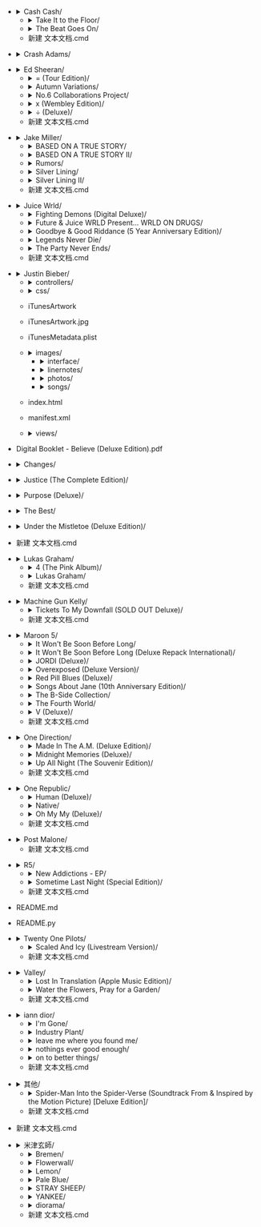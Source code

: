 - <details>
  <summary>Cash Cash/</summary>

  - 01 Bleach (Move On).m4a
  - <details>
    <summary>Love Or Lust/</summary>

    - 01 Victim Of Love.m4a
    - 02 Naughty Or Nice (feat. ADG).m4a
    - 03 Sexin' On The Dance Floor (feat..m4a
    - 04 Jersey Girl.m4a
    - 05 Wasted Love.m4a
    - 06 One Night Stand.m4a
    - 07 Dirty Lovin'.m4a
    - 08 I Have One Regret.m4a
    - 09 Jaw Drop.m4a
    - 10 Obsessed.m4a
  </details>

  - <details>
    <summary>Take It to the Floor/</summary>

    - 01 Breakout.m4a
    - 02 Sugar Rush.m4a
    - 03 Party In Your Bedroom.m4a
    - 04 Cash Cash.m4a
    - 05 Can't Stop Looking.m4a
    - 06 Electric Hearts.m4a
    - 07 Interlude.m4a
    - 08 Concerta.m4a
    - 09 Two Days Old.m4a
    - 10 Your Love.m4a
    - 11 Radio.m4a
    - 12 Dynamite.m4a
  </details>

  - <details>
    <summary>The Beat Goes On/</summary>

    - 01 Michael Jackson (The Beat Goes On.m4a
    - 02 Still Got It.m4a
    - 03 Mama Told Me.m4a
    - 04 Get You Fast.m4a
    - 05 I Like It Loud.m4a
    - 06 Four Letter Word (feat. J.Trill).m4a
    - 07 History.m4a
    - 08 Get Hyper.m4a
    - 09 Tongue Twister (feat. Bim).m4a
    - 10 We Don't Sleep At Night (feat. Bi.m4a
    - 11 One Last Song.m4a
  </details>

  - 新建 文本文档.cmd
</details>

- <details>
  <summary>Crash Adams/</summary>

  - 01 California Girl.m4a
  - 01 Destination.m4a
  - 新建 文本文档.cmd
</details>

- <details>
  <summary>Ed Sheeran/</summary>

  - <details>
    <summary>- (Deluxe)/</summary>

    - 01 Boat.m4a
    - 02 Salt Water.m4a
    - 03 Eyes Closed.m4a
    - 04 Life Goes On.m4a
    - 05 Dusty.m4a
    - 06 End Of Youth.m4a
    - 07 Colourblind.m4a
    - 08 Curtains.m4a
    - 09 Borderline.m4a
    - 10 Spark.m4a
    - 11 Vega.m4a
    - 12 Sycamore.m4a
    - 13 No Strings.m4a
    - 14 The Hills of Aberfeldy.m4a
    - 15 Wildflowers (Bonus Track).m4a
    - 16 Stoned (Bonus Track).m4a
    - 17 Toughest (Bonus Track).m4a
    - 18 Moving (Bonus Track).m4a
  </details>

  - <details>
    <summary>= (Tour Edition)/</summary>

    - 01 Tides.m4a
    - 02 Shivers.m4a
    - 03 First Times.m4a
    - 04 Bad Habits.m4a
    - 05 Overpass Graffiti.m4a
    - 06 The Joker And The Queen.m4a
    - 07 Leave Your Life.m4a
    - 08 Collide.m4a
    - 09 2step.m4a
    - 10 Stop The Rain.m4a
    - 11 Love In Slow Motion.m4a
    - 12 Visiting Hours.m4a
    - 13 Sandman.m4a
    - 14 Be Right Now.m4a
    - 15 Afterglow.m4a
    - 16 One Life.m4a
    - 17 Penguins.m4a
    - 18 I Will Remember You.m4a
    - 19 Welcome To The World.m4a
    - 20 The Joker And The Queen (feat. Ta.m4a
    - 21 2step (feat. Lil Baby).m4a
    - 22 Bad Habits (feat. Bring Me The Ho.m4a
    - 23 Peru.m4a
  </details>

  - <details>
    <summary>Autumn Variations/</summary>

    - 01 Magical.m4a
    - 02 England.m4a
    - 03 Amazing.m4a
    - 04 Plastic Bag.m4a
    - 05 Blue.m4a
    - 06 American Town.m4a
    - 07 That_s On Me.m4a
    - 08 Page.m4a
    - 09 Midnight.m4a
    - 10 Spring.m4a
    - 11 Punchline.m4a
    - 12 When Will I Be Alright.m4a
    - 13 The Day I Was Born.m4a
    - 14 Head _ Heels.m4a
  </details>

  - <details>
    <summary>No.6 Collaborations Project/</summary>

    - 01 Beautiful People (feat. Khalid).m4a
    - 02 South of the Border (feat. Camila.m4a
    - 03 Cross Me (feat. Chance the Rapper.m4a
    - 04 Take Me Back to London (feat. Sto.m4a
    - 05 Best Part of Me (feat. YEBBA).m4a
    - 06 I Don't Care.m4a
    - 07 Antisocial.m4a
    - 08 Remember The Name (feat. Eminem &.m4a
    - 09 Feels (feat. Young Thug & J Hus).m4a
    - 10 Put It All On Me (feat. Ella Mai).m4a
    - 11 Nothing On You (feat. Paulo Londr.m4a
    - 12 I Don_t Want Your Money (feat. H..m4a
    - 13 1000 Nights (feat. Meek Mill & A.m4a
    - 14 Way To Break My Heart (feat. Skri.m4a
    - 15 BLOW.m4a
  </details>

  - <details>
    <summary>x (Wembley Edition)/</summary>

    - 01 One.m4a
    - 02 I'm a Mess.m4a
    - 03 Sing.m4a
    - 04 Don't.m4a
    - 05 Nina.m4a
    - 06 Photograph.m4a
    - 07 Bloodstream.m4a
    - 08 Tenerife Sea.m4a
    - 09 Runaway.m4a
    - 10 The Man.m4a
    - 11 Thinking Out Loud.m4a
    - 12 Afire Love.m4a
    - 13 Take It Back.m4a
    - 14 Shirtsleeves.m4a
    - 15 Even My Dad Does Sometimes.m4a
    - 16 I See Fire.m4a
    - 17 All of the Stars.m4a
    - 18 English Rose.m4a
    - 19 Touch and Go.m4a
    - 20 New York.m4a
    - 21 Make It Rain.m4a
    - 22 Parting Glass (Live From Wembley Stadium).m4a
    - 23 Small Bump (Live From Wembley Stadium).m4a
    - 24 Lay It All on Me (feat. Ed Sheeran).m4a
  </details>

  - <details>
    <summary>÷ (Deluxe)/</summary>

    - 01 Eraser.m4a
    - 02 Castle on the Hill.m4a
    - 03 Dive.m4a
    - 04 Shape of You.m4a
    - 05 Perfect.m4a
    - 06 Galway Girl.m4a
    - 07 Happier.m4a
    - 08 New Man.m4a
    - 09 Hearts Don't Break Around Here.m4a
    - 10 What Do I Know_.m4a
    - 11 How Would You Feel (Paean).m4a
    - 12 Supermarket Flowers.m4a
    - 13 Barcelona.m4a
    - 14 Bibia Be Ye Ye.m4a
    - 15 Nancy Mulligan.m4a
    - 16 Save Myself.m4a
  </details>

  - 新建 文本文档.cmd
</details>

- <details>
  <summary>Jake Miller/</summary>

  - <details>
    <summary>200am in LA/</summary>

    - 01 Can't Help Myself.m4a
    - 02 Halfway.m4a
    - 03 Parties.m4a
    - 04 Sleeping With Strangers.m4a
    - 05 Palm Blvd.m4a
    - 06 Answers.m4a
    - 07 I Wish You Didn't Love Me.m4a
    - 08 No Return.m4a
    - 09 Lost Time.m4a
    - 10 Back to the Start.m4a
  </details>

  - <details>
    <summary>BASED ON A TRUE STORY/</summary>

    - 01 SKINNYDIP.m4a
    - 02 NIKES.m4a
    - 03 WAIT FOR YOU.m4a
    - 04 LONDON LIGHTS.m4a
    - 05 NOBODY ELSE.m4a
    - 06 WHAT IF YOU FELL IN LOVE_.m4a
  </details>

  - <details>
    <summary>BASED ON A TRUE STORY II/</summary>

    - 01 8 Tattoos.m4a
    - 02 Keep Her.m4a
    - 03 Leave My Heart Alone.m4a
    - 04 Circles.m4a
    - 05 Naked And Afraid.m4a
    - 06 Bad Parts.m4a
    - 07 What You're Looking For.m4a
  </details>

  - <details>
    <summary>Rumors/</summary>

    - 01 Rumors.m4a
    - 02 Shake It.m4a
    - 03 Selfish Girls.m4a
    - 04 Yellow Lights.m4a
    - 05 Sunshine.m4a
  </details>

  - <details>
    <summary>Silver Lining/</summary>

    - 01 Think About Us.m4a
    - 02 Mulholland Drive.m4a
    - 03 The Girl That's Underneath (feat..m4a
    - 04 Vibrations.m4a
    - 05 Permanent.m4a
    - 06 Drinkin About You.m4a
    - 07 Hit and Run.m4a
    - 08 Distraction.m4a
    - 09 Paris and New York.m4a
    - 10 Showing You Off.m4a
    - 11 Starting Over.m4a
    - 12 Love Again.m4a
    - 13 Headlights.m4a
    - 14 Be Alright.m4a
  </details>

  - <details>
    <summary>Silver Lining II/</summary>

    - 01 Intro.m4a
    - 02 Saved Me.m4a
    - 03 Ross And Rachel.m4a
    - 04 Click.m4a
    - 05 Simple Life.m4a
    - 06 Jumpin (feat. Miles).m4a
    - 07 Salt Water.m4a
    - 08 Adderall.m4a
    - 09 Crystal Ball.m4a
    - 10 Stay True.m4a
    - 11 Black Cloud.m4a
    - 12 Hold On To This.m4a
    - 13 Blame It On You.m4a
    - 14 Tangerine.m4a
    - 15 Day By Day.m4a
    - 16 Lights On.m4a
    - 17 Reset.m4a
    - 18 Let's Go Home.m4a
    - 19 I Hope I Die First.m4a
    - 20 Saved Me (Acoustic).m4a
    - 21 Adderall (Acoustic).m4a
  </details>

  - 新建 文本文档.cmd
</details>

- <details>
  <summary>Juice Wrld/</summary>

  - <details>
    <summary>Death Race For Love (Bonus Track Version)/</summary>

    - 01 Empty.m4a
    - 02 Maze.m4a
    - 03 HeMotions.m4a
    - 04 Demonz (feat. Brent Faiyaz) [Inte.m4a
    - 05 Fast.m4a
    - 06 Hear Me Calling.m4a
    - 07 Big.m4a
    - 08 Robbery.m4a
    - 09 Flaws And Sins.m4a
    - 10 Feeling.m4a
    - 11 Bandit.m4a
    - 12 Syphilis.m4a
    - 13 Who Shot Cupid_.m4a
    - 14 Ring Ring (feat. Clever).m4a
    - 15 Desire.m4a
    - 16 Out My Way.m4a
    - 17 The Bees Knees.m4a
    - 18 ON GOD (feat. Young Thug).m4a
    - 19 10 Feet.m4a
    - 20 Won_t Let Go.m4a
    - 21 She_s The One.m4a
    - 22 Rider.m4a
    - 23 Make Believe.m4a
  </details>

  - <details>
    <summary>Fighting Demons (Digital Deluxe)/</summary>

    - 01 Burn.m4a
    - 02 Already Dead.m4a
    - 03 Cigarettes.m4a
    - 04 You Wouldn't Understand.m4a
    - 05 Sometimes.m4a
    - 06 Wandered To LA.m4a
    - 07 Eminem Speaks.m4a
    - 08 Rockstar In His Prime.m4a
    - 09 Doom.m4a
    - 10 Go Hard 2.0.m4a
    - 11 Juice WRLD Speaks.m4a
    - 12 Not Enough.m4a
    - 13 Feline.m4a
    - 14 Relocate.m4a
    - 15 Juice WRLD Speaks 2.m4a
    - 16 Until The Plug Comes Back Around.m4a
    - 17 From My Window.m4a
    - 18 Girl Of My Dreams.m4a
    - 19 Feel Alone.m4a
    - 20 Go Hard.m4a
    - 21 My Life In A Nutshell.m4a
    - 22 Rich And Blind.m4a
    - 23 Legends.m4a
  </details>

  - <details>
    <summary>Future & Juice WRLD Present... WRLD ON DRUGS/</summary>

    - 01 Jet Lag (feat. Young Scooter).m4a
    - 02 Astronauts.m4a
    - 03 Fine China.m4a
    - 04 Red Bentley (feat. Young Thug).m4a
    - 05 Make It Back.m4a
    - 06 Oxy (feat. Lil Wayne).m4a
    - 07 7 AM Freestyle.m4a
    - 08 Different (feat. Yung Bans).m4a
    - 09 Shorty.m4a
    - 10 Realer N Realer.m4a
    - 11 No Issue.m4a
    - 12 WRLD On Drugs.m4a
    - 13 Afterlife.m4a
    - 14 Ain't Livin Right (feat. Gunna).m4a
    - 15 Transformer (feat. Nicki Minaj).m4a
    - 16 Hard Work Pays Off.m4a
  </details>

  - <details>
    <summary>Goodbye & Good Riddance (5 Year Anniversary Edition)/</summary>

    - 01 Intro.m4a
    - 02 All Girls Are The Same.m4a
    - 03 Lucid Dreams.m4a
    - 04 Lean Wit Me.m4a
    - 05 No Good.m4a
    - 06 Wasted (feat. Lil Uzi Vert).m4a
    - 07 I'm Still.m4a
    - 08 734.m4a
    - 09 Betrayal (Skit).m4a
    - 10 Candles.m4a
    - 11 Scared Of Love.m4a
    - 12 Used To.m4a
    - 13 Karma (Skit).m4a
    - 14 Hurt Me.m4a
    - 15 Black & White.m4a
    - 16 Long Gone.m4a
    - 17 End Of The Road.m4a
    - 18 I'll Be Fine.m4a
    - 19 Lucid Dreams (feat. Lil Uzi Vert).m4a
    - 20 Glo_d Up.m4a
    - 21 All Girls Are The Same.m4v
    - 22 Lucid Dreams.m4v
    - 23 Lean Wit Me.m4v
    - 24 Black & White.m4v
  </details>

  - <details>
    <summary>Legends Never Die/</summary>

    - 01 Anxiety (Intro).m4a
    - 02 Conversations.m4a
    - 03 Titanic.m4a
    - 04 Bad Energy.m4a
    - 05 Righteous.m4a
    - 06 Blood On My Jeans.m4a
    - 07 Tell Me U Luv Me.m4a
    - 08 Hate the Other Side (feat. Polo G.m4a
    - 09 Get Through It (Interlude).m4a
    - 10 Life's a Mess.m4a
    - 11 Come & Go.m4a
    - 12 I Want It.m4a
    - 13 Fighting Demons.m4a
    - 14 Wishing Well.m4a
    - 15 Screw Juice.m4a
    - 16 Up Up and Away.m4a
    - 17 The Man, The Myth, The Legend (In.m4a
    - 18 Stay High.m4a
    - 19 Can't Die.m4a
    - 20 Man of the Year.m4a
    - 21 Juice WRLD Speaks from Heaven (Ou.m4a
  </details>

  - <details>
    <summary>The Party Never Ends/</summary>

    - 01 The Party Never Ends.m4a
    - 02 Misfit.m4a
    - 03 AGATS2 (Insecure).m4a
    - 04 Lace It.m4a
    - 05 Cuffed.m4a
    - 06 Empty Out Your Pockets.m4a
    - 07 KTM Drip.m4a
    - 08 Love Letter.m4a
    - 09 Condone It.m4a
    - 10 Goodbye.m4a
    - 11 Party By Myself.m4a
    - 12 Adore You.m4a
    - 13 Celebrate.m4a
    - 14 Jeffrey.m4a
    - 15 Barbarian.m4a
    - 16 Best Friend.m4a
    - 17 Floor It.m4a
    - 18 Oxycodone.m4a
    - 19 Spend It.m4a
  </details>

  - 新建 文本文档.cmd
</details>

- <details>
  <summary>Justin Bieber/</summary>

  - 01 Cold Water.m4a
  - 01 Monster.m4a
  - <details>
    <summary>Believe (Deluxe Edition) (iTunes + LP)/</summary>

    - 01 All Around the World (feat. Ludacris).m4a
    - 02 Boyfriend.m4a
    - 03 As Long As You Love Me (feat. Big Sean).m4a
    - 04 Catching Feelings.m4a
    - 05 Take You.m4a
    - 06 Right Here (feat. Drake).m4a
    - 07 Fall.m4a
    - 08 Die In Your Arms.m4a
    - 09 Thought of You.m4a
    - 10 Beauty and a Beat (feat. Nicki Minaj).m4a
    - 11 One Love.m4a
    - 12 Be Alright.m4a
    - 13 Believe.m4a
    - 14 Out of Town Girl.m4a
    - 15 She Don't Like the Lights.m4a
    - 16 Maria.m4a
    - 17 Just Like Them.m4a
    - 18 Love Me Like You Do.m4a
    - <details>
      <summary>Believe (Deluxe Edition).itlp/</summary>

      - <details>
        <summary>TuneKit/</summary>

        - <details>
          <summary>sounds/</summary>

          - Exit.aif
          - Limit.aif
          - Selection.aif
          - SelectionChange.aif
        </details>

        - <details>
          <summary>src/</summary>

          - TuneKit.js
        </details>

      </details>

      - <details>
        <summary>audio/</summary>

        - AlbumArtSmall.jpg
        - Folder.jpg
        - intro.m4a
      </details>

      - <details>
        <summary>controllers/</summary>

        - data.js
        - home.js
        - linernotes.js
        - lyrics.js
        - photos.js
        - songs.js
        - videos.js
      </details>

      - <details>
        <summary>css/</summary>

        - credits.css
        - home.css
        - linernotes.css
        - lyrics.css
        - more.css
        - photos.css
        - scrollbar-reset.css
        - shared.css
        - songs.css
        - videos.css
      </details>

      - iTunesArtwork
      - iTunesArtwork.jpg
      - iTunesMetadata.plist
      - <details>
        <summary>images/</summary>

        - <details>
          <summary>home/</summary>

          - background.jpg
        </details>

        - <details>
          <summary>interface/</summary>

          - arrowLeft.png
          - arrowLeftOver.png
          - arrowRight.png
          - arrowRightOver.png
          - bleed.png
          - buttonHome.png
          - buttonHomeOver.png
          - buttonLinerNotes.png
          - buttonLinerNotesOver.png
          - buttonPhotos.png
          - buttonPhotosOver.png
          - buttonPlay.png
          - buttonPlayOver.png
          - buttonSongs.png
          - buttonSongsOver.png
          - contentDot.png
          - contentDotOver.png
          - scrollBarPill.jpg
          - sliderBacking.png
          - sliderPill.png
        </details>

        - <details>
          <summary>linernotes/</summary>

          - background.jpg
          - text01.png
          - text02.png
          - text03.png
          - text04.png
          - text05.png
          - text06.png
          - title.png
        </details>

        - <details>
          <summary>photos/</summary>

          - ph_01.jpg
          - ph_02.jpg
          - ph_03.jpg
          - ph_04.jpg
          - ph_05.jpg
          - ph_06.jpg
          - ph_07.jpg
          - ph_08.jpg
          - ph_09.jpg
          - ph_10.jpg
          - ph_11.jpg
        </details>

        - <details>
          <summary>songs/</summary>

          - background.jpg
          - buttonSong01.png
          - buttonSong01Over.png
          - buttonSong02.png
          - buttonSong02Over.png
          - buttonSong03.png
          - buttonSong03Over.png
          - buttonSong04.png
          - buttonSong04Over.png
          - buttonSong05.png
          - buttonSong05Over.png
          - buttonSong06.png
          - buttonSong06Over.png
          - buttonSong07.png
          - buttonSong07Over.png
          - buttonSong08.png
          - buttonSong08Over.png
          - buttonSong09.png
          - buttonSong09Over.png
          - buttonSong10.png
          - buttonSong10Over.png
          - buttonSong11.png
          - buttonSong11Over.png
          - buttonSong12.png
          - buttonSong12Over.png
          - buttonSong13.png
          - buttonSong13Over.png
          - buttonSong14.png
          - buttonSong14Over.png
          - buttonSong15.png
          - buttonSong15Over.png
          - buttonSong16.png
          - buttonSong16Over.png
          - buttonSong17.png
          - buttonSong17Over.png
          - title.png
        </details>

      </details>

      - index.html
      - manifest.xml
      - <details>
        <summary>views/</summary>

        - credits.html
        - home.html
        - linernotes.html
        - lyrics.html
        - photos.html
        - songs.html
        - videos.html
      </details>

    </details>

    - Digital Booklet - Believe (Deluxe Edition).pdf
  </details>

  - <details>
    <summary>Changes/</summary>

    - 01 All Around Me.m4a
    - 02 Habitual.m4a
    - 03 Come Around Me.m4a
    - 04 Intentions (feat. Quavo).m4a
    - 05 Yummy.m4a
    - 06 Available.m4a
    - 07 Forever (feat. Post Malone & Clev.m4a
    - 08 Running Over (feat. Lil Dicky).m4a
    - 09 Take It Out On Me.m4a
    - 10 Second Emotion (feat. Travis Scot.m4a
    - 11 Get Me (feat. Kehlani).m4a
    - 12 E.T.A..m4a
    - 13 Changes.m4a
    - 14 Confirmation.m4a
    - 15 That's What Love Is.m4a
    - 16 At Least For Now.m4a
    - 17 Yummy (Summer Walker Remix).m4a
  </details>

  - <details>
    <summary>Justice (The Complete Edition)/</summary>

    - 01 2 Much.m4a
    - 02 Deserve You.m4a
    - 03 As I Am (feat. Khalid).m4a
    - 04 Off My Face.m4a
    - 05 Holy (feat. Chance the Rapper).m4a
    - 06 Unstable (feat. The Kid LAROI).m4a
    - 07 MLK Interlude.m4a
    - 08 Die For You (feat. Dominic Fike).m4a
    - 09 Hold On.m4a
    - 10 Somebody.m4a
    - 11 Ghost.m4a
    - 12 Peaches (feat. Daniel Caesar & GI.m4a
    - 13 Love You Different (feat. Beam).m4a
    - 14 Loved By You (feat. Burna Boy).m4a
    - 15 Anyone.m4a
    - 16 Lonely.m4a
    - 17 There She Go (feat. Lil Uzi Vert).m4a
    - 18 I Can't Be Myself (feat. Jaden).m4a
    - 19 Lifetime.m4a
    - 20 Wish You Would (feat. Quavo).m4a
    - 21 Know No Better (feat. DaBaby).m4a
    - 22 Name (feat. Tori Kelly).m4a
    - 23 Red Eye (feat. TroyBoi).m4a
    - 24 Angels Speak.m4a
    - 25 Hailey.m4a
  </details>

  - <details>
    <summary>Purpose (Deluxe)/</summary>

    - 01 Mark My Words.m4a
    - 02 I'll Show You.m4a
    - 03 What Do You Mean_.m4a
    - 04 Sorry.m4a
    - 05 Love Yourself.m4a
    - 06 Company.m4a
    - 07 No Pressure (feat. Big Sean).m4a
    - 08 No Sense (feat. Travis Scott).m4a
    - 09 The Feeling (feat. Halsey).m4a
    - 10 Life Is Worth Living.m4a
    - 11 Where Are Ü Now.m4a
    - 12 Children.m4a
    - 13 Purpose.m4a
    - 14 Been You.m4a
    - 15 Get Used To It.m4a
    - 16 We Are (feat. Nas).m4a
    - 17 Trust.m4a
    - 18 All In It.m4a
    - 19 What Do You Mean_ (Remix).m4a
  </details>

  - <details>
    <summary>The Best/</summary>

    - 01 What Do You Mean_.m4a
    - 02 Sorry.m4a
    - 03 Despacito (Remix) [feat. Justin B.m4a
    - 04 One Time.m4a
    - 05 One Less Lonely Girl.m4a
    - 06 Baby (feat. Ludacris).m4a
    - 07 Never Say Never (feat. Jaden Smit.m4a
    - 08 Somebody to Love (Remix) [feat. U.m4a
    - 09 Pray.m4a
    - 10 Boyfriend.m4a
    - 11 As Long As You Love Me (feat. Big.m4a
    - 12 Beauty and a Beat (feat. Nicki Mi.m4a
    - 13 Right Here (feat. Drake).m4a
    - 14 All Around the World (feat. Ludac.m4a
    - 15 Confident (feat. Chance the Rappe.m4a
    - 16 All That Matters (Single Version).m4a
    - 17 Heartbreaker (Single Version).m4a
    - 18 I'll Show You.m4a
    - 19 Love Yourself.m4a
    - 20 Company.m4a
    - 21 Friends.m4a
    - 22 No Brainer (feat. Justin Bieber,.m4a
  </details>

  - <details>
    <summary>Under the Mistletoe (Deluxe Edition)/</summary>

    - 01 Only Thing I Ever Get for Christm.m4a
    - 02 Mistletoe.m4a
    - 03 The Christmas Song (Chestnuts Roa.m4a
    - 04 Santa Claus Is Coming to Town.m4a
    - 05 Fa La La (feat. Boyz II Men).m4a
    - 06 All I Want for Christmas Is You (.m4a
    - 07 Drummer Boy (feat. Busta Rhymes).m4a
    - 08 Christmas Eve.m4a
    - 09 All I Want Is You.m4a
    - 10 Home This Christmas (feat. The Ba.m4a
    - 11 Silent Night.m4a
    - 12 Christmas Love.m4a
    - 13 Fa La La (feat. Boyz II Men) [A c.m4a
    - 14 Pray.m4a
    - 15 Someday At Christmas.m4a
    - 16 Mistletoe.m4v
    - Digital Booklet - Under The Mistleto.pdf
  </details>

  - 新建 文本文档.cmd
</details>

- <details>
  <summary>Lukas Graham/</summary>

  - 01 HERE (For Christmas).m4a
  - 01 Love Songs.m4a
  - 01 Scars.m4a
  - 01 Where I_m From (feat. Wiz Khalifa.m4a
  - <details>
    <summary>3 (The Purple Album)/</summary>

    - 01 Not a Damn Thing Changed.m4a
    - 02 Lullaby.m4a
    - 03 You're Not the Only One (Redempti.m4a
    - 04 Love Someone.m4a
    - 05 Promise.m4a
    - 06 Stick Around.m4a
    - 07 Unhappy.m4a
    - 08 Everything That Isn't Me.m4a
    - 09 Hold My Hand.m4a
    - 10 Say Yes (Church Ballad).m4a
  </details>

  - <details>
    <summary>4 (The Pink Album)/</summary>

    - 01 Stay Above.m4a
    - 02 Wish You Were Here (feat. Khalid).m4a
    - 03 This Is Me Letting You Go.m4a
    - 04 Share That Love (feat. G-Eazy).m4a
    - 05 Home Movies (feat. Mickey Guyton).m4a
    - 06 All Of It All.m4a
    - 07 By The Way.m4a
    - 08 Lie.m4a
    - 09 Never Change.m4a
    - 10 Say Forever.m4a
    - 11 One By One.m4a
  </details>

  - <details>
    <summary>Lukas Graham/</summary>

    - 01 7 Years.m4a
    - 02 Take the World By Storm.m4a
    - 03 Mama Said.m4a
    - 04 Happy Home.m4a
    - 05 Drunk In the Morning.m4a
    - 06 Better Than Yourself (Criminal Mi.m4a
    - 07 Don_t You Worry _Bout Me.m4a
    - 08 What Happened To Perfect.m4a
    - 09 Strip No More.m4a
    - 10 You_re Not There.m4a
    - 11 Funeral.m4a
  </details>

  - 新建 文本文档.cmd
</details>

- <details>
  <summary>Machine Gun Kelly/</summary>

  - <details>
    <summary>Hotel Diablo/</summary>

    - 01. Sex Drive.m4a
    - 02. el Diablo.m4a
    - 03. Hollywood Whore.m4a
    - 04. Glass House (feat. Naomi Wild).m4a
    - 05. Burning Memories (feat. Lil Skies & Fingazz).m4a
    - 06. A Message From the Count.m4a
    - 07. FLOOR 13.m4a
    - 08. Roulette.m4a
    - 09. Truck Norris Interlude.m4a
    - 10. Death In My Pocket.m4a
    - 11. Candy (feat. Trippie Redd).m4a
    - 12. Waste Love (feat. Madison Love).m4a
    - 13. 5_3666 (feat. Phem).m4a
    - 14. I Think I'm OKAY (feat. YUNGBLUD & Travis Barker).m4a
  </details>

  - <details>
    <summary>Tickets To My Downfall (SOLD OUT Deluxe)/</summary>

    - 01 title track.m4a
    - 02 kiss kiss.m4a
    - 03 drunk face.m4a
    - 04 bloody valentine.m4a
    - 05 forget me too (feat. Halsey).m4a
    - 06 all I know (feat. Trippie Redd).m4a
    - 07 lonely.m4a
    - 08 WWIII.m4a
    - 09 kevin and barracuda (interlude).m4a
    - 10 concert for aliens.m4a
    - 11 my ex's best friend.m4a
    - 12 jawbreaker.m4a
    - 13 nothing inside (feat. iann dior).m4a
    - 14 banyan tree (interlude).m4a
    - 15 play this when i'm gone.m4a
    - 16 body bag (feat. Bert McCracken).m4a
    - 17 hangover cure.m4a
    - 18 split a pill.m4a
    - 19 can't look back.m4a
    - 20 misery business.m4a
    - 21 bloody valentine (Acoustic).m4a
  </details>

  - 新建 文本文档.cmd
</details>

- <details>
  <summary>Maroon 5/</summary>

  - <details>
    <summary>Hands All Over (Deluxe Version)/</summary>

    - 01 Misery.m4a
    - 02 Give a Little More.m4a
    - 03 Stutter.m4a
    - 04 Don't Know Nothing.m4a
    - 05 Never Gonna Leave This Bed.m4a
    - 06 I Can't Lie.m4a
    - 07 Hands All Over.m4a
    - 08 How.m4a
    - 09 Get Back In My Life.m4a
    - 10 Just a Feeling.m4a
    - 11 Runaway.m4a
    - 12 Out of Goodbyes (with Lady Antebe.m4a
    - 13 Last Chance.m4a
    - 14 No Curtain Call.m4a
    - 15 Never Gonna Leave This Bed (Acous.m4a
    - 16 Misery (Acoustic).m4a
    - 17 If I Ain't Got You (Live).m4a
    - 18 Crazy Little Thing Called Love (A.m4a
    - 19 The Air That I Breathe.m4a
    - 20 Last Chance (Live).m4a
    - Digital Booklet - Hands All Over (In.pdf
  </details>

  - <details>
    <summary>It Won't Be Soon Before Long/</summary>

    - 01 If I Never See Your Face Again.m4a
    - 02 Makes Me Wonder.m4a
    - 03 Little of Your Time.m4a
    - 04 Wake Up Call.m4a
    - 05 Won't Go Home Without You.m4a
    - 06 Nothing Lasts Forever.m4a
    - 07 Can't Stop.m4a
    - 08 Goodnight Goodnight.m4a
    - 09 Not Falling Apart.m4a
    - 10 Kiwi.m4a
    - 11 Better That We Break.m4a
    - 12 Back At Your Door.m4a
    - 13 Figure It Out.m4a
  </details>

  - <details>
    <summary>It Won't Be Soon Before Long (Deluxe Repack International)/</summary>

    - 01 If I Never See Your Face Again.m4a
    - 02 Makes Me Wonder.m4a
    - 03 Little of Your Time.m4a
    - 04 Wake Up Call.m4a
    - 05 Won't Go Home Without You.m4a
    - 06 Nothing Lasts Forever.m4a
    - 07 Can't Stop.m4a
    - 08 Goodnight Goodnight.m4a
    - 09 Not Falling Apart.m4a
    - 10 Kiwi.m4a
    - 11 Better That We Break.m4a
    - 12 Back At Your Door.m4a
    - 13 Until You're Over Me (Non-LP Vers.m4a
    - 14 Infatuation.m4a
    - 15 If I Never See Your Face Again (f.m4a
    - 16 Wake Up Call (Mark Ronson Remix f.m4a
    - 17 Story (Non-LP Version).m4a
    - 18 Losing My Mind (Non-LP Version).m4a
    - 19 Miss You Love You (Non LP Version.m4a
  </details>

  - <details>
    <summary>JORDI (Deluxe)/</summary>

    - 01 Beautiful Mistakes.m4a
    - 02 Lost.m4a
    - 03 Echo (feat. blackbear).m4a
    - 04 Lovesick.m4a
    - 05 Remedy (feat. Stevie Nicks).m4a
    - 06 Seasons.m4a
    - 07 One Light (feat. Bantu).m4a
    - 08 Convince Me Otherwise.m4a
    - 09 Nobody's Love.m4a
    - 10 Can't Leave You Alone (feat. Juic.m4a
    - 11 Memories.m4a
    - 12 Memories Remix (feat. Nipsey Huss.m4a
    - 13 Button (feat. Anuel AA & Tainy).m4a
  </details>

  - <details>
    <summary>Overexposed (Deluxe Version)/</summary>

    - 01 One More Night.m4a
    - 01 Psycho (feat. Ty Dolla $ign).m4a
    - 01 saddest soundtrack.m4a
    - 02 Payphone (feat. Wiz Khalifa).m4a
    - 03 Daylight.m4a
    - 04 Lucky Strike.m4a
    - 05 The Man Who Never Lied.m4a
    - 06 Love Somebody.m4a
    - 07 Ladykiller.m4a
    - 08 Fortune Teller.m4a
    - 09 Sad.m4a
    - 10 Tickets.m4a
    - 11 Doin' Dirt.m4a
    - 12 Beautiful Goodbye.m4a
    - 13 Wipe Your Eyes.m4a
    - 14 Wasted Years.m4a
    - 15 Kiss.m4a
    - 16 Moves Like Jagger (feat. Christin.m4a
    - 17 One More Night (Sticky K Remix).m4a
    - 18 Payphone (feat. Wiz Khalifa) [Cut.m4a
    - 19 Payphone (feat. Wiz Khalifa) [Sup.m4a
    - 20 Payphone (feat. Wiz Khalifa) [Sou.m4a
    - 21 Payphone (feat. Wiz Khalifa) [The.m4a
    - Digital Booklet - Overexposed (Delux.pdf
  </details>

  - <details>
    <summary>Red Pill Blues (Deluxe)/</summary>

    - 01 Best 4 U.m4a
    - 02 What Lovers Do (feat. SZA).m4a
    - 03 Wait.m4a
    - 04 Lips On You.m4a
    - 05 Bet My Heart.m4a
    - 06 Help Me Out.m4a
    - 07 Who I Am (feat. LunchMoney Lewis).m4a
    - 08 Whiskey (feat. A$AP Rocky).m4a
    - 09 Girls Like You.m4a
    - 10 Closure.m4a
    - 11 Denim Jacket.m4a
    - 12 Visions.m4a
    - 13 Plastic Rose.m4a
    - 14 Don't Wanna Know (feat. Kendrick.m4a
    - 15 Cold (feat. Future).m4a
    - 16 Moves Like Jagger (Live In Manche.m4a
    - 17 Stereo Hearts (Live In Manchester.m4a
    - 18 Animals (Live In Manchester).m4a
    - 19 Daylight (Live In Manchester).m4a
    - 20 Maps (Live In Manchester).m4a
    - 21 This Love (Live In Manchester).m4a
    - 22 Girls Like You (feat. Cardi B).m4a
    - Digital Booklet - Red Pill Blues.pdf
  </details>

  - <details>
    <summary>Songs About Jane (10th Anniversary Edition)/</summary>

    - 1-01 Harder to Breathe.m4a
    - 1-02 This Love.m4a
    - 1-03 Shiver.m4a
    - 1-04 She Will Be Loved (Radio Mix).m4a
    - 1-05 Tangled.m4a
    - 1-06 The Sun.m4a
    - 1-07 Must Get Out.m4a
    - 1-08 Sunday Morning.m4a
    - 1-09 Secret.m4a
    - 1-10 Through With You.m4a
    - 1-11 Not Coming Home.m4a
    - 1-12 Sweetest Goodbye.m4a
    - 2-01 Harder to Breathe (Demo).m4a
    - 2-02 This Love (Demo).m4a
    - 2-03 Shiver (Demo).m4a
    - 2-04 She Will Be Loved (Demo).m4a
    - 2-05 Tangled (Demo).m4a
    - 2-06 The Sun (Demo).m4a
    - 2-07 Must Get Out (Demo).m4a
    - 2-08 Sunday Morning (Demo).m4a
    - 2-09 Secret (Demo).m4a
    - 2-10 Through With You (Demo).m4a
    - 2-11 Not Coming Home (Demo).m4a
    - 2-12 Sweetest Goodbye (Demo).m4a
    - 2-13 Take What You Want (Demo).m4a
    - 2-14 Ragdoll (Original Demo _ Non-LP.m4a
    - 2-15 Woman (Demo).m4a
    - 2-16 Chilly Winter (Demo).m4a
    - 2-17 The Sun (Alternate Mix).m4a
  </details>

  - <details>
    <summary>The B-Side Collection/</summary>

    - 01 Story.m4a
    - 02 Miss You Love You.m4a
    - 03 Until You're Over Me.m4a
    - 04 Losing My Mind.m4a
    - 05 The Way I Was.m4a
    - 06 Figure It Out.m4a
    - 07 Infatuation.m4a
  </details>

  - <details>
    <summary>The Fourth World/</summary>

    - 01 Soap Disco.m4a
    - 02 Future Kid.m4a
    - 03 Myself.m4a
    - 04 Oliver.m4a
    - 05 The Never Saga.m4a
    - 06 Loving the Small Time.m4a
    - 07 To Her, With Love.m4a
    - 08 Sleepy Windbreaker.m4a
    - 09 Pantry Queen.m4a
    - 10 My Ocean Blue.m4a
    - 11 Captain Splendid.m4a
  </details>

  - <details>
    <summary>V (Deluxe)/</summary>

    - 01 Maps.m4a
    - 02 Animals.m4a
    - 03 It Was Always You.m4a
    - 04 Unkiss Me.m4a
    - 05 Sugar.m4a
    - 06 Leaving California.m4a
    - 07 In Your Pocket.m4a
    - 08 New Love.m4a
    - 09 Coming Back for You.m4a
    - 10 Feelings.m4a
    - 11 My Heart Is Open (feat. Gwen Stef.m4a
    - 12 This Summer's Gonna Hurt Like a M.m4a
    - 13 Shoot Love.m4a
    - 14 Sex and Candy.m4a
    - 15 Lost Stars.m4a
    - Digital Booklet - V.pdf
  </details>

  - 新建 文本文档.cmd
</details>

- <details>
  <summary>One Direction/</summary>

  - <details>
    <summary>FOUR (Deluxe Version)/</summary>

    - 01 Steal My Girl.m4a
    - 02 Ready to Run.m4a
    - 03 Where Do Broken Hearts Go.m4a
    - 04 18.m4a
    - 05 Girl Almighty.m4a
    - 06 Fool's Gold.m4a
    - 07 Night Changes.m4a
    - 08 No Control.m4a
    - 09 Fireproof.m4a
    - 10 Spaces.m4a
    - 11 Stockholm Syndrome.m4a
    - 12 Clouds.m4a
    - 13 Change Your Ticket.m4a
    - 14 Illusion.m4a
    - 15 Once in a Lifetime.m4a
    - 16 Act My Age.m4a
  </details>

  - <details>
    <summary>Made In The A.M. (Deluxe Edition)/</summary>

    - 01 Hey Angel.m4a
    - 02 Drag Me Down.m4a
    - 03 Perfect.m4a
    - 04 Infinity.m4a
    - 05 End of the Day.m4a
    - 06 If I Could Fly.m4a
    - 07 Long Way Down.m4a
    - 08 Never Enough.m4a
    - 09 Olivia.m4a
    - 10 What a Feeling.m4a
    - 11 Love You Goodbye.m4a
    - 12 I Want to Write You a Song.m4a
    - 13 History.m4a
    - 14 Temporary Fix.m4a
    - 15 Walking in the Wind.m4a
    - 16 Wolves.m4a
    - 17 A.M..m4a
    - 18 Backstage at the Apple Music Fest.m4v
    - 19 Drag Me Down (Live from the Apple.m4v
  </details>

  - <details>
    <summary>Midnight Memories (Deluxe)/</summary>

    - 01 Best Song Ever.m4a
    - 02 Story of My Life.m4a
    - 03 Diana.m4a
    - 04 Midnight Memories.m4a
    - 05 You & I.m4a
    - 06 Don't Forget Where You Belong.m4a
    - 07 Strong.m4a
    - 08 Happily.m4a
    - 09 Right Now.m4a
    - 10 Little Black Dress.m4a
    - 11 Through the Dark.m4a
    - 12 Something Great.m4a
    - 13 Little White Lies.m4a
    - 14 Better Than Words.m4a
    - 15 Why Don't We Go There.m4a
    - 16 Does He Know_.m4a
    - 17 Alive.m4a
    - 18 Half a Heart.m4a
  </details>

  - <details>
    <summary>Up All Night (The Souvenir Edition)/</summary>

    - 01 What Makes You Beautiful.m4a
    - 02 Gotta Be You (2012 US Version).m4a
    - 03 One Thing.m4a
    - 04 More Than This.m4a
    - 05 Up All Night.m4a
    - 06 I Wish.m4a
    - 07 Tell Me a Lie.m4a
    - 08 Taken.m4a
    - 09 I Want.m4a
    - 10 Everything About You.m4a
    - 11 Same Mistakes.m4a
    - 12 Save You Tonight.m4a
    - 13 Stole My Heart.m4a
    - 14 Stand Up.m4a
    - 15 Moments.m4a
    - 16 Another World.m4a
    - 17 Na Na Na.m4a
    - 18 I Should Have Kissed You.m4a
  </details>

  - 新建 文本文档.cmd
</details>

- <details>
  <summary>One Republic/</summary>

  - <details>
    <summary>Artificial Paradise (Super Deluxe)/</summary>

    - 01 Artificial Paradise.m4a
    - 02 Hurt.m4a
    - 03 Sink Or Swim.m4a
    - 04 Last Holiday.m4a
    - 05 I Ain't Worried.m4a
    - 06 Red Light Green Light.m4a
    - 07 Serotonin.m4a
    - 08 Singapore.m4a
    - 09 Room For You.m4a
    - 10 Stargazing.m4a
    - 11 Entr'acte.m4a
    - 12 West Coast.m4a
    - 13 Runaway.m4a
    - 14 Sunshine.m4a
    - 15 Mirage (for Assassin's Creed Mira.m4a
    - 16 Nobody (from Kaiju No. 8).m4a
    - 17 I Don't Wanna Wait.m4a
    - 18 Fire (Official UEFA EURO 2024 Son.m4a
    - 19 Hurt.m4a
    - 20 I Don't Wanna Wait (Acoustic).m4a
    - 21 Sink Or Swim (Acoustic).m4a
    - 22 Nobody (from Kaiju No. 8 (Acousti.m4a
    - 23 Stargazing (Acoustic).m4a
    - 24 RUNAWAY (Acoustic).m4a
    - 25 You Were Loved (Acoustic).m4a
    - 26 I Ain't Worried (Acoustic).m4a
    - 27 Sunshine (Acoustic).m4a
    - 28 West Coast (Acoustic).m4a
  </details>

  - <details>
    <summary>Human (Deluxe)/</summary>

    - 01 Run.m4a
    - 02 Distance.m4a
    - 03 Someday.m4a
    - 04 Didn't I.m4a
    - 05 Rescue Me.m4a
    - 06 Savior.m4a
    - 07 Take Care Of You.m4a
    - 08 Forgot About You.m4a
    - 09 Somebody To Love.m4a
    - 10 Wanted.m4a
    - 11 Take It Out On Me.m4a
    - 12 Better Days.m4a
    - 13 Wild Life.m4a
    - 14 Ships + Tides.m4a
    - 15 Someday (Acoustic).m4a
    - 16 Lose Somebody.m4a
  </details>

  - <details>
    <summary>Native/</summary>

    - 01 Counting Stars.m4a
    - 02 Love Runs Out.m4a
    - 03 If I Lose Myself.m4a
    - 04 Feel Again.m4a
    - 05 What You Wanted.m4a
    - 06 I Lived.m4a
    - 07 Light It Up.m4a
    - 08 Can_t Stop.m4a
    - 09 Au Revoir.m4a
    - 10 Burning Bridges.m4a
    - 11 Something I Need.m4a
    - 12 Preacher.m4a
    - 13 Don't Look Down.m4a
    - 14 Life In Color.m4a
    - 15 If I Lose Myself (Alesso vs OneRe.m4a
    - Digital Booklet - Native.pdf
  </details>

  - <details>
    <summary>Oh My My (Deluxe)/</summary>

    - 01 Let's Hurt Tonight.m4a
    - 02 Future Looks Good.m4a
    - 03 Oh My My (feat. Cassius).m4a
    - 04 Kids.m4a
    - 05 Dream.m4a
    - 06 Choke.m4a
    - 07 A.I. (feat. Peter Gabriel).m4a
    - 08 Better.m4a
    - 09 Born.m4a
    - 10 Fingertips.m4a
    - 11 Human.m4a
    - 12 Lift Me Up.m4a
    - 13 NbHD (feat. Santigold).m4a
    - 14 Wherever I Go.m4a
    - 15 All These Things.m4a
    - 16 Heaven.m4a
    - 17 Colors.m4a
    - 18 The Less I Know.m4a
    - 19 Heaven (Acoustic).m4a
    - 20 Better (String Version).m4a
  </details>

  - 新建 文本文档.cmd
</details>

- <details>
  <summary>Post Malone/</summary>

  - <details>
    <summary>The Diamond Collection/</summary>

    - 01 White Iverson.m4a
    - 02 Congratulations (feat. Quavo).m4a
    - 03 I Fall Apart.m4a
    - 04 rockstar (feat. 21 Savage).m4a
    - 05 Psycho (feat. Ty Dolla $ign).m4a
    - 06 Better Now.m4a
    - 07 Sunflower (Spider-Man_ Into the S.m4a
    - 08 Circles.m4a
    - 09 Chemical.m4a
  </details>

  - 新建 文本文档.cmd
</details>

- <details>
  <summary>R5/</summary>

  - <details>
    <summary>Louder (Deluxe Version)/</summary>

    - 01 Pass Me By.m4a
    - 02 Forget About You.m4a
    - 03 Ain't No Way We're Goin' Home.m4a
    - 04 I Want U Bad.m4a
    - 05 If I Can't Be with You.m4a
    - 06 Love Me Like That.m4a
    - 07 One Last Dance.m4a
    - 08 Loud.m4a
    - 09 Fallin' for You.m4a
    - 10 Cali Girls.m4a
    - 11 Here Comes Forever.m4a
    - 12 Loud (Acoustic).m4a
    - 13 Fallin_ for You (Acoustic).m4a
    - 14 I Want U Bad (Acoustic).m4a
    - 15 Here Comes Forever (Acoustic).m4a
  </details>

  - <details>
    <summary>New Addictions - EP/</summary>

    - 01 If.m4a
    - 02 Red Velvet (feat. New Beat Fund).m4a
    - 03 Lay Your Head Down.m4a
    - 04 Trading Time.m4a
    - 05 Need You Tonight.m4a
  </details>

  - <details>
    <summary>Sometime Last Night (Special Edition)/</summary>

    - 01 All Night.m4a
    - 02 Wild Hearts.m4a
    - 03 Dark Side.m4a
    - 04 Let's Not Be Alone Tonight.m4a
    - 05 Repeating Days.m4a
    - 06 Smile.m4a
    - 07 Lightning Strikes.m4a
    - 08 F.E.E.L.G.O.O.D..m4a
    - 09 I Know You Got Away.m4a
    - 10 Do It Again.m4a
    - 11 Did You Have Your Fun_.m4a
    - 12 Doctor, Doctor.m4a
    - 13 I Can't Say I'm In Love.m4a
    - 14 Heart Made Up On You.m4a
    - 15 Things Are Looking Up.m4a
    - 16 Easy Love.m4a
    - 17 Stay With Me.m4a
    - 18 Nine Lives.m4a
    - 19 Never Be The Same.m4a
    - 20 F.E.E.L.G.O.O.D. (Feat Belanova).m4a
  </details>

  - 新建 文本文档.cmd
</details>

- README.md
- README.py
- <details>
  <summary>Twenty One Pilots/</summary>

  - <details>
    <summary>Clancy/</summary>

    - 01 Overcompensate.m4a
    - 02 Next Semester.m4a
    - 03 Backslide.m4a
    - 04 Midwest Indigo.m4a
    - 05 Routines In The Night.m4a
    - 06 Vignette.m4a
    - 07 The Craving (Jenna's version).m4a
    - 08 Lavish.m4a
    - 09 Navigating.m4a
    - 10 Snap Back.m4a
    - 11 Oldies Station.m4a
    - 12 At The Risk Of Feeling Dumb.m4a
    - 13 Paladin Strait.m4a
  </details>

  - <details>
    <summary>Scaled And Icy (Livestream Version)/</summary>

    - 01 Good Day.m4a
    - 02 Choker.m4a
    - 03 Shy Away.m4a
    - 04 The Outside.m4a
    - 05 Saturday.m4a
    - 06 Never Take It.m4a
    - 07 Mulberry Street.m4a
    - 08 Formidable.m4a
    - 09 Bounce Man.m4a
    - 10 No Chances.m4a
    - 11 Redecorate.m4a
    - 12 Choker_Stressed Out_Migraine_Morph_Holding On To You (Livestream Version).m4a
    - 13 Mulberry Street (Livestream Version).m4a
    - 14 Lane Boy_Redecorate_Chlorine (Livestream Version).m4a
    - 15 Shy Away (Livestream Version).m4a
    - 16 The Outside (Livestream Version).m4a
    - 17 Heathens _ Trees (Livestream Version).m4a
    - 18 Jumpsuit_Heavydirtysoul (Livestream Version).m4a
    - 19 Saturday_Level of Concern_Ride_Car Radio (Livestream Version).m4a
    - 20 Never Take It (Livestream Version).m4a
    - 21 Level of Concern.m4a
  </details>

  - 新建 文本文档.cmd
</details>

- <details>
  <summary>Valley/</summary>

  - <details>
    <summary>Last Birthday/</summary>

    - 01 Oh shit…are we in love_.m4a
    - 02 Can We Make It_ (Jim Carrey).m4a
    - 03 Cure.m4a
    - 04 ain't my girl.m4a
    - 05 Like 1999.m4a
    - 06 SOCIETY.m4a
    - 07 Tempo.m4a
    - 08 Like 1999 (Late Night Mix).m4a
  </details>

  - <details>
    <summary>Lost In Translation (Apple Music Edition)/</summary>

    - 01 theme.m4a
    - 02 Lost In Translation.m4a
    - 03 Throwback Tears.m4a
    - 04 Natural.m4a
    - 05 Break For You.m4a
    - 06 Have A Good Summer (Without Me).m4a
    - 07 Good, but not together.m4a
    - 08 Evenings & Weekends.m4a
    - 09 i thought i could fly.m4a
    - 10 Either Way, I'm Going Your Way.m4a
    - 11 I Haven't Seen You In Forever.m4a
    - 12 We Don't Need Malibu.m4a
    - 13 Keep My Stuff.m4a
    - 14 Big Jet Plane.m4a
    - 15 Fishbowl.m4a
    - 16 good 4 u (Apple Music Home Sessio.m4a
    - 17 Throwback Tears.m4v
    - 18 Good, but not together (Live Perf.m4v
    - 19 Break For You (Acoustic).m4v
  </details>

  - <details>
    <summary>Water the Flowers, Pray for a Garden/</summary>

    - 01 Water the Flowers, Pray for a Gar.m4a
    - 02 A Little More.m4a
    - 03 Growing (Apart).m4a
    - 04 When You Know Someone.m4a
    - 05 Let It Rain.m4a
    - 06 Crawlspace.m4a
    - 07 Mosquito.m4a
    - 08 Bop Ba.m4a
    - 09 I Didn_t Even Ask For This.m4a
    - 10 Bass Player's Brother.m4a
    - 11 Life Goes On Without Me.m4a
    - 12 Cocoon.m4a
  </details>

  - 新建 文本文档.cmd
</details>

- <details>
  <summary>iann dior/</summary>

  - 01 You Don_t Even.m4a
  - 01 saddest soundtrack.m4a
  - <details>
    <summary>BLIND - EP/</summary>

    - 01 Blind Intro.m4a
    - 02 House On Fire.m4a
    - 03 Crazy for You.m4a
    - 04 I Think You Should Go.m4a
    - 05 Kill You Slowly.m4a
    - 06 The Funeral.m4a
  </details>

  - <details>
    <summary>I'm Gone/</summary>

    - 01 Paradise.m4a
    - 02 Pretty Girls.m4a
    - 03 Sickness.m4a
    - 04 Shameless.m4a
    - 05 Psycho.m4a
    - 06 Sick and Tired (feat. Machine Gun.m4a
    - 07 Runaway Kid.m4a
    - 08 Good Day.m4a
    - 09 Prospect (feat. Lil Baby).m4a
  </details>

  - <details>
    <summary>Industry Plant/</summary>

    - 01 Darkside (feat. Travis Barker).m4a
    - 02 Problems.m4a
    - 03 Gone Girl (feat. Trippie Redd).m4a
    - 04 Wya.m4a
    - 05 What Is Real.m4a
    - 06 Flowers.m4a
    - 07 Strings (feat. Gunna).m4a
    - 08 Lately.m4a
    - 09 Urself (feat. POORSTACY).m4a
    - 10 In Too Deep.m4a
    - 11 Searching.m4a
    - 12 Needed.m4a
    - 13 Never Is Enough.m4a
    - 14 Feel It Coming.m4a
    - 15 Stay For a While.m4a
  </details>

  - <details>
    <summary>leave me where you found me/</summary>

    - 01 my turn.m4a
    - 02 do it all.m4a
    - 03 make it right.m4a
    - 04 10x3.m4a
    - 05 do or die.m4a
    - 06 myself.m4a
    - 07 crack another seal.m4a
    - 08 start again.m4a
    - 09 catching up.m4a
    - 10 memory lane.m4a
    - 11 liar.m4a
    - 12 sweetest demon.m4a
  </details>

  - <details>
    <summary>nothings ever good enough/</summary>

    - 01 18.m4a
    - 02 romance361 (feat. PnB Rock).m4a
    - 03 cutthroat.m4a
    - 04 molly (feat. Bernard Jabs).m4a
    - 05 emotions.m4a
    - 06 who cares.m4a
    - 07 don't want to fall.m4a
    - 08 crash my whip.m4a
  </details>

  - <details>
    <summary>on to better things/</summary>

    - 01 is it you.m4a
    - 02 complicate it.m4a
    - 03 V12 (feat. Lil Uzi Vert).m4a
    - 04 I might.m4a
    - 05 heavy.m4a
    - 06 dark angel.m4a
    - 07 obvious.m4a
    - 08 heartbreak3r.m4a
    - 09 options.m4a
    - 10 regret.m4a
    - 11 thought it was.m4a
    - 12 sinking.m4a
    - 13 let you.m4a
    - 14 fallin'.m4a
    - 15 hopeless romantic.m4a
  </details>

  - 新建 文本文档.cmd
</details>

- <details>
  <summary>其他/</summary>

  - <details>
    <summary>DNCE/</summary>

    - 01 DNCE.m4a
    - 02 Body Moves.m4a
    - 03 Cake by the Ocean.m4a
    - 04 Doctor You.m4a
    - 05 Toothbrush.m4a
    - 06 Blown (feat. Kent Jones).m4a
    - 07 Good Day.m4a
    - 08 Almost.m4a
    - 09 Naked.m4a
    - 10 Truthfully.m4a
    - 11 Be Mean.m4a
    - 12 Zoom.m4a
    - 13 Pay My Rent.m4a
    - 14 Unsweet.m4a
  </details>

  - <details>
    <summary>Spider-Man Into the Spider-Verse (Soundtrack From & Inspired by the Motion Picture) [Deluxe Edition]/</summary>

    - 01 What's Up Danger.m4a
    - 02 Sunflower (Spider-Man_ Into the S.m4a
    - 03 Way Up.m4a
    - 04 Familia (feat. Bantu) [Spider-Man.m4a
    - 05 Invincible.m4a
    - 06 Start a Riot.m4a
    - 07 Hide (feat. Seezyn).m4a
    - 08 Memories.m4a
    - 09 Save the Day (feat. Coi Leray & l.m4a
    - 10 Let Go.m4a
    - 11 Scared of the Dark (feat. XXXTENT.m4a
    - 12 Elevate (feat. Denzel Curry, YBN.m4a
    - 13 Home.m4a
    - 14 Sunflower (Remix).m4a
    - 15 Scared of the Dark (feat. XXXTENT.m4a
  </details>

  - 新建 文本文档.cmd
</details>

- 新建 文本文档.cmd
- <details>
  <summary>米津玄師/</summary>

  - <details>
    <summary>BOOTLEG/</summary>

    - 01 飛燕.m4a
    - 02 LOSER.m4a
    - 03 ピースサイン.m4a
    - 04 砂の惑星 ( + 初音ミク ).m4a
    - 05 orion.m4a
    - 06 かいじゅうのマーチ.m4a
    - 07 Moonlight.m4a
    - 08 春雷.m4a
    - 09 fogbound ( + 池田エライザ ).m4a
    - 10 ナンバーナイン.m4a
    - 11 爱丽丝.m4a
    - 12 Nighthawks.m4a
    - 13 打上花火.m4a
    - 14 灰色と青 ( + 菅田将暉 ).m4a
  </details>

  - <details>
    <summary>Bremen/</summary>

    - 01 アンビリーバーズ.m4a
    - 02 フローライト.m4a
    - 03 再上映.m4a
    - 04 Flowerwall.m4a
    - 05 あたしはゆうれい.m4a
    - 06 ウィルオウィスプ.m4a
    - 07 Undercover.m4a
    - 08 Neon Sign.m4a
    - 09 メトロノーム.m4a
    - 10 雨の街路に夜光蟲.m4a
    - 11 シンデレラグレイ.m4a
    - 12 ミラージュソング.m4a
    - 13 ホープランド.m4a
    - 14 Blue Jasmine.m4a
  </details>

  - <details>
    <summary>Flowerwall/</summary>

    - 01 Flowerwall.m4a
    - 02 懺悔の街.m4a
    - 03 ペトリコール.m4a
  </details>

  - <details>
    <summary>Lemon/</summary>

    - 01 Lemon.m4a
    - 02 クランベリーとパンケーキ.m4a
    - 03 Paper Flower.m4a
  </details>

  - <details>
    <summary>Pale Blue/</summary>

    - 01 Pale Blue.m4a
    - 02 Daydream.m4a
    - 03 Shinigami.m4a
  </details>

  - <details>
    <summary>STRAY SHEEP/</summary>

    - 01 カムパネルラ.m4a
    - 02 Flamingo.m4a
    - 03 感電.m4a
    - 04 PLACEBO + 野田洋次郎.m4a
    - 05 パプリカ.m4a
    - 06 馬と鹿.m4a
    - 07 優しい人.m4a
    - 08 Lemon.m4a
    - 09 まちがいさがし.m4a
    - 10 ひまわり.m4a
    - 11 迷える羊.m4a
    - 12 Décolleté.m4a
    - 13 TEENAGE RIOT.m4a
    - 14 海の幽霊.m4a
    - 15 カナリヤ.m4a
  </details>

  - <details>
    <summary>YANKEE/</summary>

    - 01 リビングデッド・ユース.m4a
    - 02 Mad Head Love.m4a
    - 03 Wooden Doll.m4a
    - 04 アイネクライネ.m4a
    - 05 メランコリーキッチン.m4a
    - 06 サンタマリア (ALBUM VER.).m4a
    - 07 花に嵐.m4a
    - 08 海と山椒魚.m4a
    - 09 しとど晴天大迷惑.m4a
    - 10 眼福.m4a
    - 11 ホラ吹き猫野郎.m4a
    - 12 Toxic Boy.m4a
    - 13 百鬼夜行.m4a
    - 14 Karma City.m4a
    - 15 ドーナツホール(COVER).m4a
  </details>

  - <details>
    <summary>diorama/</summary>

    - 01 街.m4a
    - 02 ゴーゴー幽霊船.m4a
    - 03 駄菓子屋商売.m4a
    - 04 Caribou.m4a
    - 05 あめふり婦人.m4a
    - 06 ディスコバルーン.m4a
    - 07 Vivi.m4a
    - 08 トイパトリオット.m4a
    - 09 恋と病熱.m4a
    - 10 Black Sheep.m4a
    - 11 乾涸びたバスひとつ.m4a
    - 12 首なし閑古鳥.m4a
    - 13 心像放映.m4a
    - 14 抄本.m4a
  </details>

  - 新建 文本文档.cmd
</details>


